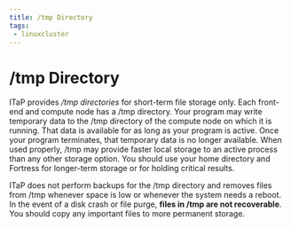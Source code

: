 ```yaml
---
title: /tmp Directory
tags:
 - linuxcluster
---
```


# /tmp Directory

ITaP provides <em>/tmp directories</em> for short-term file storage only. Each front-end and compute node has a /tmp directory. Your program may write temporary data to the /tmp directory of the compute node on which it is running. That data is available for as long as your program is active. Once your program terminates, that temporary data is no longer available.   When used properly, /tmp may provide faster local storage to an active process than any other storage option.  You should use your home directory and Fortress for longer-term storage or for holding critical results.

ITaP does not perform backups for the /tmp directory and removes files from /tmp whenever space is low or whenever the system needs a reboot.  In the event of a disk crash or file purge, <strong>files in /tmp are not recoverable</strong>. You should copy any important files to more permanent storage.
